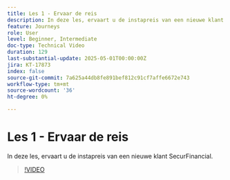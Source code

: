 ```yaml
---
title: Les 1 - Ervaar de reis
description: In deze les, ervaart u de instapreis van een nieuwe klant SecurFinancial.
feature: Journeys
role: User
level: Beginner, Intermediate
doc-type: Technical Video
duration: 129
last-substantial-update: 2025-05-01T00:00:00Z
jira: KT-17873
index: false
source-git-commit: 7a625a44db8fe891bef812c91cf7affe6672e743
workflow-type: tm+mt
source-wordcount: '36'
ht-degree: 0%

---
```



# Les 1 - Ervaar de reis

In deze les, ervaart u de instapreis van een nieuwe klant SecurFinancial.

>[!VIDEO](https://video.tv.adobe.com/v/3457827/?learn=on&enablevpops)
